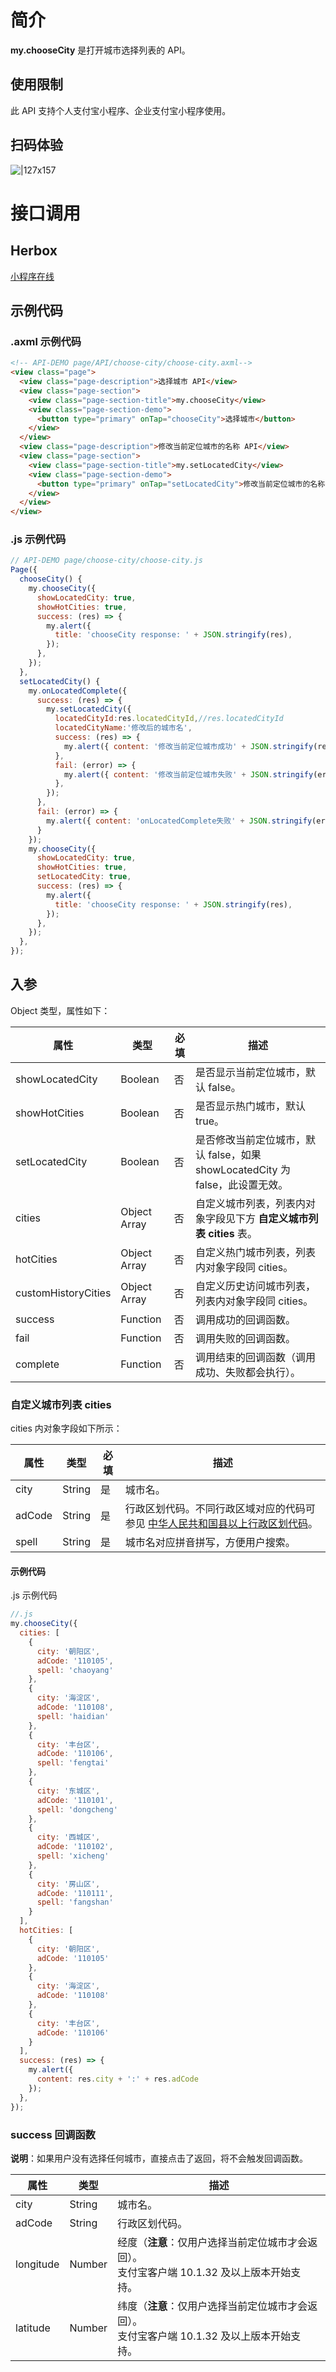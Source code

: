 
# 简介
**my.chooseCity** 是打开城市选择列表的 API。

## 使用限制
此 API 支持个人支付宝小程序、企业支付宝小程序使用。

## 扫码体验
![|127x157](https://gw.alipayobjects.com/zos/skylark-tools/public/files/f90e5ac0b3afa41eb2555c1df44812df.jpeg#align=left&display=inline&height=157&margin=%5Bobject%20Object%5D&originHeight=157&originWidth=127&status=done&style=none&width=127)

# 接口调用

## Herbox
[小程序在线](https://herbox-embed.alipay.com/s/doc-choose-city?theme=light&previewZoom=75&chInfo=openhome-doc) 

## 示例代码

### .axml 示例代码
```html
<!-- API-DEMO page/API/choose-city/choose-city.axml-->
<view class="page">
  <view class="page-description">选择城市 API</view>
  <view class="page-section">
    <view class="page-section-title">my.chooseCity</view>
    <view class="page-section-demo">
      <button type="primary" onTap="chooseCity">选择城市</button>
    </view>
  </view>
  <view class="page-description">修改当前定位城市的名称 API</view>
  <view class="page-section">
    <view class="page-section-title">my.setLocatedCity</view>
    <view class="page-section-demo">
      <button type="primary" onTap="setLocatedCity">修改当前定位城市的名称</button>
    </view>
  </view>
</view>
```

### .js 示例代码
```javascript
// API-DEMO page/choose-city/choose-city.js
Page({
  chooseCity() {
    my.chooseCity({
      showLocatedCity: true,
      showHotCities: true,
      success: (res) => {
        my.alert({
          title: 'chooseCity response: ' + JSON.stringify(res),
        });
      },
    });
  },
  setLocatedCity() {
    my.onLocatedComplete({
      success: (res) => {
        my.setLocatedCity({
          locatedCityId:res.locatedCityId,//res.locatedCityId
          locatedCityName:'修改后的城市名', 
          success: (res) => {
            my.alert({ content: '修改当前定位城市成功' + JSON.stringify(res), });
          },
          fail: (error) => {
            my.alert({ content: '修改当前定位城市失败' + JSON.stringify(error), });
          },
        });
      },
      fail: (error) => {
        my.alert({ content: 'onLocatedComplete失败' + JSON.stringify(error), });
      }
    });
    my.chooseCity({
      showLocatedCity: true,
      showHotCities: true,
      setLocatedCity: true,
      success: (res) => {
        my.alert({
          title: 'chooseCity response: ' + JSON.stringify(res),
        });
      },
    });
  },
});
```

## 入参
Object 类型，属性如下：

| **属性** | **类型** | **必填** | **描述** |
| --- | --- | --- | --- |
| showLocatedCity | Boolean | 否 | 是否显示当前定位城市，默认 false。 |
| showHotCities | Boolean | 否 | 是否显示热门城市，默认 true。 |
| setLocatedCity | Boolean | 否 | 是否修改当前定位城市，默认 false，如果 showLocatedCity 为 false，此设置无效。 |
| cities | Object Array | 否 | 自定义城市列表，列表内对象字段见下方 **自定义城市列表 cities** 表。 |
| hotCities | Object Array | 否 | 自定义热门城市列表，列表内对象字段同 cities。 |
| customHistoryCities | Object Array | 否 | 自定义历史访问城市列表，列表内对象字段同 cities。 |
| success | Function | 否 | 调用成功的回调函数。 |
| fail | Function | 否 | 调用失败的回调函数。 |
| complete | Function | 否 | 调用结束的回调函数（调用成功、失败都会执行）。 |


### 自定义城市列表 cities
cities 内对象字段如下所示：

| **属性** | **类型** | **必填** | **描述** |
| --- | --- | --- | --- |
| city | String | 是 | 城市名。 |
| adCode | String | 是 | 行政区划代码。不同行政区域对应的代码可参见 [中华人民共和国县以上行政区划代码](http://www.mca.gov.cn///article/sj/xzqh/2020/2020/202007170301.html)。 |
| spell | String | 是 | 城市名对应拼音拼写，方便用户搜索。 |


#### 示例代码
.js 示例代码
```javascript
//.js
my.chooseCity({
  cities: [
    {
      city: '朝阳区',
      adCode: '110105',
      spell: 'chaoyang'
    },
    {
      city: '海淀区',
      adCode: '110108',
      spell: 'haidian'
    },
    {
      city: '丰台区',
      adCode: '110106',
      spell: 'fengtai'
    },
    {
      city: '东城区',
      adCode: '110101',
      spell: 'dongcheng'
    },
    {
      city: '西城区',
      adCode: '110102',
      spell: 'xicheng'
    },
    {
      city: '房山区',
      adCode: '110111',
      spell: 'fangshan'
    }
  ],
  hotCities: [
    {
      city: '朝阳区',
      adCode: '110105'
    },
    {
      city: '海淀区',
      adCode: '110108'
    },
    {
      city: '丰台区',
      adCode: '110106'
    }
  ],
  success: (res) => {
    my.alert({
      content: res.city + ':' + res.adCode
    });
  },
});
```

### success 回调函数
**说明**：如果用户没有选择任何城市，直接点击了返回，将不会触发回调函数。

| **属性** | **类型** | **描述** |
| --- | --- | --- |
| city | String | 城市名。 |
| adCode | String | 行政区划代码。 |
| longitude | Number | 经度（**注意**：仅用户选择当前定位城市才会返回）。<br />支付宝客户端 10.1.32 及以上版本开始支持。 |
| latitude | Number | 纬度（**注意**：仅用户选择当前定位城市才会返回）。<br />支付宝客户端 10.1.32 及以上版本开始支持。 |

